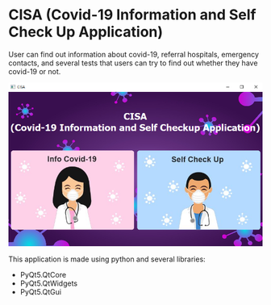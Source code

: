 # CISA (Covid-19 Information and Self Check Up Application)
User can find out information about covid-19, referral hospitals, emergency contacts, and several tests that users can try to find out whether they have covid-19 or not.

<img src="SS.png">

This application is made using python and several libraries:
<ul>
  <li>PyQt5.QtCore</li>
  <li>PyQt5.QtWidgets</li>
  <li>PyQt5.QtGui</li>
</ul>
